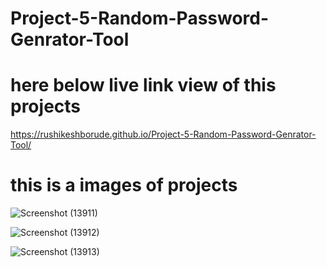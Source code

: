 # Project-5-Random-Password-Genrator-Tool




# here below live link view of this projects
https://rushikeshborude.github.io/Project-5-Random-Password-Genrator-Tool/


# this is a images of projects 

![Screenshot (13911)](https://github.com/RushikeshBorude/Project-5-Random-Password-Genrator-Tool/assets/86228914/fdec7b24-14fd-4963-a735-561f765a54be)




![Screenshot (13912)](https://github.com/RushikeshBorude/Project-5-Random-Password-Genrator-Tool/assets/86228914/2771c4dd-0194-402f-b290-c0025a23f90a)






![Screenshot (13913)](https://github.com/RushikeshBorude/Project-5-Random-Password-Genrator-Tool/assets/86228914/3ed96672-46ab-4b04-af67-e20ba34807d9)
